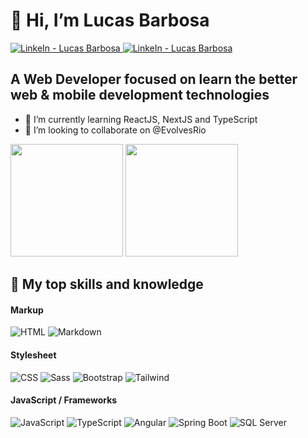# 👋 Hi, I’m Lucas Barbosa
<a href="https://www.linkedin.com/in/lucasbpereira/" target="_blank" >
  <img src="https://img.shields.io/badge/-Lucas%20Barbosa-0194DD?style=flat-square&logo=Linkedin&logoColor=white/" alt="LinkeIn - Lucas Barbosa" />
</a>
<a href="mailto:lucasbpereira97@gmail.com" target="_blank" >
  <img src="https://img.shields.io/badge/-lucasbpereira97@gmail.com-0194DD?style=flat-square&logo=Gmail&logoColor=white" alt="LinkeIn - Lucas Barbosa" />
</a>

## A Web Developer focused on learn the better web & mobile development technologies
- 🌱 I’m currently learning ReactJS, NextJS and TypeScript
- 💞️ I’m looking to collaborate on @EvolvesRio

<div>
  <img height="180em" src="https://github-readme-stats.vercel.app/api?username=lucasbpereira&show_icons=true&theme=algolia" />
  <img height="180em" src="https://github-readme-stats.vercel.app/api/top-langs/?username=lucasbpereira&layout=compact&theme=algolia" />
</div>

## 📘 My top skills and knowledge
<div>
  
  #### Markup
  <img src="https://img.shields.io/badge/HTML5-E34F26?style=for-the-badge&logo=html5&logoColor=white" alt="HTML" />
  <img src="https://img.shields.io/badge/Markdown-000000?style=for-the-badge&logo=markdown&logoColor=white" alt="Markdown" />
  
  #### Stylesheet 
  <img src="https://img.shields.io/badge/CSS3-1572B6?style=for-the-badge&logo=css3&logoColor=white" alt="CSS" />
  <img src="https://img.shields.io/badge/Sass-CC6699?style=for-the-badge&logo=sass&logoColor=white" alt="Sass" />
  <img src="https://img.shields.io/badge/Bootstrap-563D7C?style=for-the-badge&logo=bootstrap&logoColor=white" alt="Bootstrap" />
  <img src="https://img.shields.io/badge/Tailwind_CSS-38B2AC?style=for-the-badge&logo=tailwind-css&logoColor=white" alt="Tailwind" />
  
  #### JavaScript / Frameworks
  <img src="https://img.shields.io/badge/JavaScript-F7DF1E?style=for-the-badge&logo=javascript&logoColor=black" alt="JavaScript" />
  <img src="https://img.shields.io/badge/TypeScript-007ACC?style=for-the-badge&logo=typescript&logoColor=white" alt="TypeScript" />
  <img src="https://img.shields.io/badge/Angular-FFFFFF?style=for-the-badge&logo=angular&logoColor=D5002F" alt="Angular" />
  <img src="https://img.shields.io/badge/Springboot-43853D?style=for-the-badge&logo=springboot&logoColor=white" alt="Spring Boot" />
  <img src="https://img.shields.io/badge/sqlserver-CC2927?style=for-the-badge&logo=microsoftsqlserver&logoColor=white" alt="SQL Server" />
</div>
